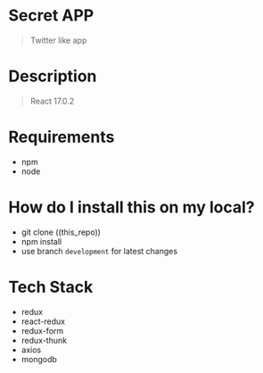 # Secret APP

> Twitter like app

# Description

> React 17.0.2

# Requirements

- npm
- node

# How do I install this on my local?

- git clone ((this_repo))
- npm install
- use branch `development` for latest changes

# Tech Stack

- redux
- react-redux
- redux-form
- redux-thunk
- axios
- mongodb
